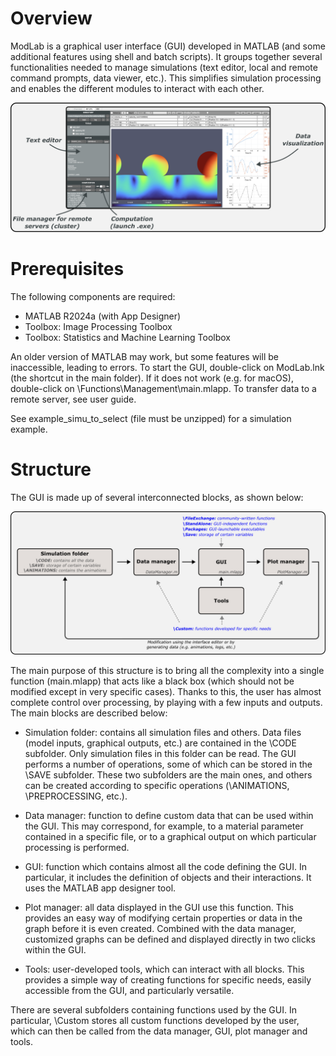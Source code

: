 # Overview

ModLab is a graphical user interface (GUI) developed in MATLAB (and some additional features using shell and batch scripts). It groups together several functionalities needed to manage simulations (text editor, local and remote command prompts, data viewer, etc.). This simplifies simulation processing and enables the different modules to interact with each other.

![GUI](UserGuide/gui_scheme.png)

# Prerequisites

The following components are required:
- MATLAB R2024a (with App Designer)
- Toolbox: Image Processing Toolbox
- Toolbox: Statistics and Machine Learning Toolbox

An older version of MATLAB may work, but some features will be inaccessible, leading to errors. To start the GUI, double-click on ModLab.lnk (the shortcut in the main folder). If it does not work (e.g. for macOS), double-click on \Functions\Management\main.mlapp. To transfer data to a remote server, see user guide.

See example_simu_to_select (file must be unzipped) for a simulation example.

# Structure

The GUI is made up of several interconnected blocks, as shown below:

![GUI](UserGuide/architecture.png)

The main purpose of this structure is to bring all the complexity into a single function (main.mlapp) that acts like a black box (which should not be modified except in very specific cases). Thanks to this, the user has almost complete control over processing, by playing with a few inputs and outputs. The main blocks are described below:

- Simulation folder: contains all simulation files and others. Data files (model inputs, graphical outputs, etc.) are contained in the \CODE subfolder. Only simulation files in this folder can be read. The GUI performs a number of operations, some of which can be stored in the \SAVE subfolder. These two subfolders are the main ones, and others can be created according to specific operations (\ANIMATIONS, \PREPROCESSING, etc.).

- Data manager: function to define custom data that can be used within the GUI. This may correspond, for example, to a material parameter contained in a specific file, or to a graphical output on which particular processing is performed.

- GUI: function which contains almost all the code defining the GUI. In particular, it includes the definition of objects and their interactions. It uses the MATLAB app designer tool.

- Plot manager: all data displayed in the GUI use this function. This provides an easy way of modifying certain properties or data in the graph before it is even created. Combined with the data manager, customized graphs can be defined and displayed directly in two clicks within the GUI.

- Tools: user-developed tools, which can interact with all blocks. This provides a simple way of creating functions for specific needs, easily accessible from the GUI, and particularly versatile.

There are several subfolders containing functions used by the GUI. In particular, \Custom stores all custom functions developed by the user, which can then be called from the data manager, GUI, plot manager and tools.
